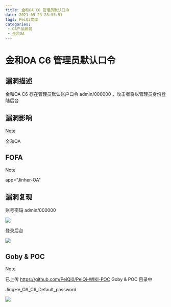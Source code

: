 ```yaml
---
title: 金和OA C6 管理员默认口令
date: 2021-09-23 23:55:51
tags: PeiQi文库
categories:
 - OA产品漏洞
 - 金和OA
---
```


# 金和OA C6 管理员默认口令

## 漏洞描述

金和OA C6 存在管理员默认账户口令 admin/000000 ，攻击者将以管理员身份登陆后台

## 漏洞影响

> [!NOTE]
>
> 金和OA

## FOFA

> [!NOTE]
>
> app="Jinher-OA"

## 漏洞复现

账号密码 admin/000000

![](/img/20210924013710682242.png)

登录后台

![](/img/20210924013712345879.png)

## Goby & POC

> [!NOTE]
>
> 已上传 https://github.com/PeiQi0/PeiQi-WIKI-POC Goby & POC 目录中
>
> JingHe_OA_C6_Default_password

![](/img/20210924013713972392.png)